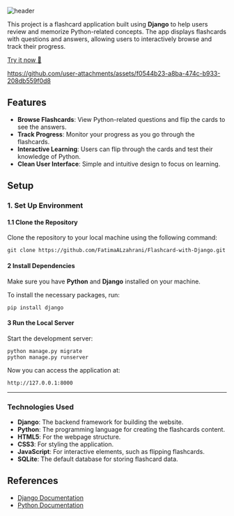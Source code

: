 ![header](https://capsule-render.vercel.app/api?type=shark&height=300&color=gradient&customColorList=28&text=Django%20Flashcards:%20Python%20Programming&fontSize=40&animation=scaleIn&stroke=306998&reversal=true&section=header)

This project is a flashcard application built using **Django** to help users review and memorize Python-related concepts. The app displays flashcards with questions and answers, allowing users to interactively browse and track their progress.

[Try it now 🐍](https://fatimaalzahrani.github.io/Flashcard-with-Django/)

https://github.com/user-attachments/assets/f0544b23-a8ba-474c-b933-208db559f0d8


## Features

- **Browse Flashcards**: View Python-related questions and flip the cards to see the answers.
- **Track Progress**: Monitor your progress as you go through the flashcards.
- **Interactive Learning**: Users can flip through the cards and test their knowledge of Python.
- **Clean User Interface**: Simple and intuitive design to focus on learning.

## Setup

### 1. Set Up Environment
#### 1.1 Clone the Repository
Clone the repository to your local machine using the following command:

    git clone https://github.com/FatimaALzahrani/Flashcard-with-Django.git


#### 2 Install Dependencies
Make sure you have **Python** and **Django** installed on your machine.

To install the necessary packages, run:

    pip install django

#### 3 Run the Local Server
Start the development server:

    python manage.py migrate
    python manage.py runserver
       
Now you can access the application at:

    http://127.0.0.1:8000

<hr/>

### Technologies Used

- **Django**: The backend framework for building the website.
- **Python**: The programming language for creating the flashcards content.
- **HTML5**: For the webpage structure.
- **CSS3**: For styling the application.
- **JavaScript**: For interactive elements, such as flipping flashcards.
- **SQLite**: The default database for storing flashcard data.

## References
- [Django Documentation](https://docs.djangoproject.com/)
- [Python Documentation](https://docs.python.org/)

